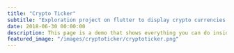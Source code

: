 ```yaml
---
title: "Crypto Ticker"
subtitle: "Exploration project on flutter to display crypto currencies."
date: 2018-06-30 00:00:00
description: This page is a demo that shows everything you can do inside portfolio and blog posts.
featured_image: "/images/cryptoticker/cryptoticker.png"
---
```

